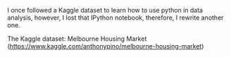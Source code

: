 I once followed a Kaggle dataset to learn how to use python in data analysis, however, I lost that IPython notebook, therefore, I rewrite another one.

The Kaggle dataset: Melbourne Housing Market (https://www.kaggle.com/anthonypino/melbourne-housing-market)
